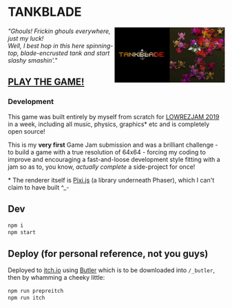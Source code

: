 # TANKBLADE

<img align="right" width="128" height="128" src="https://github.com/entozoon/tankblade/raw/master/_assets/screenshot-3.s.png">

<img align="right" width="128" height="128" src="https://github.com/entozoon/tankblade/raw/master/_assets/cover.s.png">

_"Ghouls! Frickin ghouls everywhere, just my luck!<br>
Well, I best hop in this here spinning-top, blade-encrusted tank and start slashy smashin'."_

## [PLAY THE GAME!](https://entozoon.itch.io/tankblade)

### ​Development

This game was built entirely by myself from scratch for [LOWREZJAM 2019​](https://itch.io/jam/lowrezjam-2019) in a week, including all music, physics, graphics\* etc and is completely open source​!

This is my **very first** Game Jam submission and was a brilliant challenge - to build a game with a true resolution of 64x64 - forcing my coding to improve and encouraging a fast-and-loose development style fitting with a jam so as to, you know, _actually complete_ a side-project for once!

\* The renderer itself is [Pixi.js​](https://github.com/pixijs/pixi.js) (a library underneath Phaser), which I can't claim to have built ^\_-

## Dev

    npm i
    npm start

## Deploy (for personal reference, not you guys)

Deployed to [itch.io](https://entozoon.itch.io/tankblade) using [Butler](https://fasterthanlime.itch.io/butler) which is to be downloaded into `/_butler`, then by whamming a cheeky little:

    npm run prepreitch
    npm run itch
